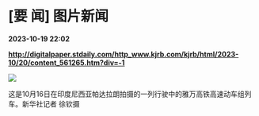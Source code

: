 # [要 闻] 图片新闻

**2023-10-19 22:02**

**http://digitalpaper.stdaily.com/http_www.kjrb.com/kjrb/html/2023-10/20/content_561265.htm?div=-1**

![](http://digitalpaper.stdaily.com/http_www.kjrb.com/kjrb/images/2023-10/20/03/3523600_lix_1697745376043_b.jpg)

 这是10月16日在印度尼西亚帕达拉朗拍摄的一列行驶中的雅万高铁高速动车组列车。新华社记者 徐钦摄
